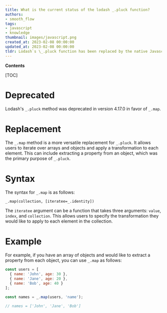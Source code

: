 ```yaml
---
title: What is the current status of the lodash _.pluck function?
authors:
- smooth_flow
tags:
- javascript
- knowledge
thumbnail: images/javascript.png
created_at: 2023-02-08 00:00:00
updated_at: 2023-02-08 00:00:00
tldr: Lodash`s \_.pluck function has been replaced by the native Javascript Array.prototype.map() method.
---
```


**Contents**

[TOC]

# Deprecated

Lodash's `_.pluck` method was deprecated in version 4.17.0 in favor of `_.map`.

# Replacement

The `_.map` method is a more versatile replacement for `_.pluck`. It allows users to iterate over arrays and objects and apply a transformation to each element. This can include extracting a property from an object, which was the primary purpose of `_.pluck`.

# Syntax

The syntax for `_.map` is as follows: 

`_.map(collection, [iteratee=_.identity])`

The `iteratee` argument can be a function that takes three arguments: `value`, `index`, and `collection`. This allows users to specify the transformation they would like to apply to each element in the collection.

# Example

For example, if you have an array of objects and would like to extract a property from each object, you can use `_.map` as follows:

```javascript
const users = [
  { name: 'John', age: 30 },
  { name: 'Jane', age: 20 },
  { name: 'Bob', age: 40 }
];

const names = _.map(users, 'name');

// names = ['John', 'Jane', 'Bob']
```
